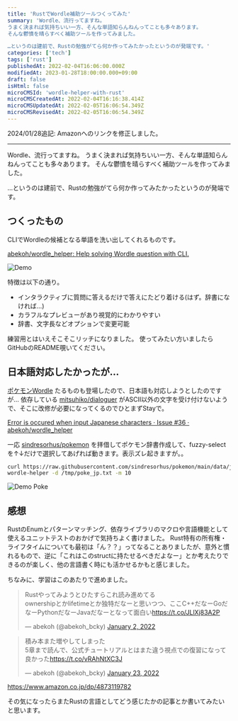```yaml
---
title: 'RustでWordle補助ツールつくってみた'
summary: 'Wordle、流行ってますね。
うまく決まれば気持ちいい一方、そんな単語知らんねんってことも多々あります。
そんな鬱憤を晴らすべく補助ツールを作ってみました。

…というのは建前で、Rustの勉強がてら何か作ってみたかったというのが発端です。'
categories: ['tech']
tags: ['rust']
publishedAt: 2022-02-04T16:06:00.000Z
modifiedAt: 2023-01-28T18:00:00.000+09:00
draft: false
isHtml: false
microCMSId: 'wordle-helper-with-rust'
microCMSCreatedAt: 2022-02-04T16:16:38.414Z
microCMSUpdatedAt: 2022-02-05T16:06:54.349Z
microCMSRevisedAt: 2022-02-05T16:06:54.349Z
---
```


2024/01/28追記: Amazonへのリンクを修正しました。

---

Wordle、流行ってますね。
うまく決まれば気持ちいい一方、そんな単語知らんねんってことも多々あります。
そんな鬱憤を晴らすべく補助ツールを作ってみました。

…というのは建前で、Rustの勉強がてら何か作ってみたかったというのが発端です。

## つくったもの

CLIでWordleの候補となる単語を洗い出してくれるものです。

[abekoh/wordle_helper: Help solving Wordle question with CLI.](https://github.com/abekoh/wordle_helper)

![Demo](/assets/wordle_helper.gif)

特徴は以下の通り。

- インタラクティブに質問に答えるだけで答えにたどり着ける(はず。辞書になければ…)
- カラフルなプレビューがあり視覚的にわかりやすい
- 辞書、文字長などオプションで変更可能

練習用とはいえそこそこリッチになりました。
使ってみたい方いましたらGitHubのREADME覗いてください。

## 日本語対応したかったが…

[ポケモンWordle](https://wordle.mega-yadoran.jp/) たるものも登場したので、日本語も対応しようとしたのですが…
依存している [mitsuhiko/dialoguer](https://github.com/mitsuhiko/dialoguer) がASCII以外の文字を受け付けないようで、そこに改修が必要になってくるのでひとまずStayで。

[Error is occured when input Japanese characters · Issue #36 · abekoh/wordle_helper](https://github.com/abekoh/wordle_helper/issues/36)

一応 [sindresorhus/pokemon](https://github.com/sindresorhus/pokemon) を拝借してポケモン辞書作成して、fuzzy-selectを↑↓だけで選択してあげれば動きます。表示ズレ起きますが。。

```bash
curl https://raw.githubusercontent.com/sindresorhus/pokemon/main/data/ja.json | jq --raw-output '.[]' > /tmp/poke_jp.txt
wordle-helper -d /tmp/poke_jp.txt -m 10
```

![Demo Poke](/assets/worlde_helper_poke.gif)

## 感想

RustのEnumとパターンマッチング、依存ライブラリのマクロや言語機能として使えるユニットテストのおかげで気持ちよく書けました。
Rust特有の所有権・ライフタイムについても最初は「ん？？」ってなることありましたが、意外と慣れるもので、逆に「これはこのstructに持たせるべきだよなー」とか考えたりできるのが楽しく、他の言語書く時にも活かせるかもと感じました。

ちなみに、学習はこのあたりで進めました。

<blockquote class="twitter-tweet"><p lang="ja" dir="ltr">Rustやってみようとひたすらこれ読み進めてる<br>ownershipとかlifetimeとか独特だなーと思いつつ、ここC++だなーGoだなーPythonだなーJavaだなーとなって面白い<a href="https://t.co/JLlXj83A2P">https://t.co/JLlXj83A2P</a></p>&mdash; abekoh (@abekoh_bcky) <a href="https://twitter.com/abekoh_bcky/status/1477666371928731653?ref_src=twsrc%5Etfw">January 2, 2022</a></blockquote> <script async src="https://platform.twitter.com/widgets.js" charset="utf-8"></script>

<blockquote class="twitter-tweet"><p lang="ja" dir="ltr">積み本また増やしてしまった<br>5章まで読んで、公式チュートリアルとはまた違う視点での復習になって良かった<a href="https://t.co/vRAhNtXC3J">https://t.co/vRAhNtXC3J</a></p>&mdash; abekoh (@abekoh_bcky) <a href="https://twitter.com/abekoh_bcky/status/1485272205785468929?ref_src=twsrc%5Etfw">January 23, 2022</a></blockquote> <script async src="https://platform.twitter.com/widgets.js" charset="utf-8"></script>

<a href="https://www.amazon.co.jp/dp/4873119782">https://www.amazon.co.jp/dp/4873119782</a>

その気になったらまたRustの言語としてどう感じたかの記事とか書いてみたいと思います。

    
